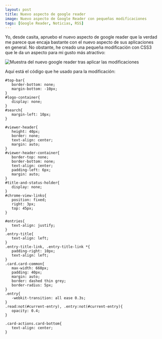 ```yaml
---
layout: post
title: Nuevo aspecto de google reader
image: Nuevo aspecto de Google Reader con pequeñas modificaciones
tags: [Google Reader, Noticias, RSS]
---
```


Yo, desde casita, apruebo el nuevo aspecto de google reader que la verdad me parece que encaja bastante con el nuevo aspecto de sus aplicaciones en general. No obstante, he creado una pequeña modificación con CSS3 que le da un aspecto para mi gusto más atractivo:

![Muestra del nuevo google reader tras aplicar las modificaciones](http://2.bp.blogspot.com/-Itq2yp7R5Tc/Tq_-qRHibaI/AAAAAAAAAi4/mfJJOtqXs-8/s640/Sin+t%25C3%25ADtulo3.png)

Aquí está el código que he usado para la modificación:

    #top-bar{
       border-bottom: none;
       margin-bottom: -10px;
    }
    #logo-container{
       display: none;
    }
    #search{
       margin-left: 10px;
    }
     
    #viewer-header{
       height: 40px;
       border: none;
       text-align: center;
       margin: auto;
    }
    #viewer-header-container{
       border-top: none;
       border-bottom: none;
       text-align: center;
       padding-left: 6px;
       margin: auto;
    }
    #title-and-status-holder{
       display: none;
    }
    #chrome-view-links{
       position: fixed;
       right: 3px;
       top: 45px;
    }
     
    #entries{
       text-align: justify;
    }
    .entry-title{
       text-align: left;
    }
    .entry-title-link, .entry-title-link *{
       padding-right: 10px;
       text-align: left;
    }
    .card.card-common{
       max-width: 660px;
       padding: 40px;
       margin: auto;
       border: dashed thin grey;
       border-radius: 5px;
    }
    .entry{
       -webkit-transition: all ease 0.3s;
    }
    .read:not(#current-entry), .entry:not(#current-entry){
       opacity: 0.4;
    }
     
    .card-actions.card-bottom{
       text-align: center;
    }
